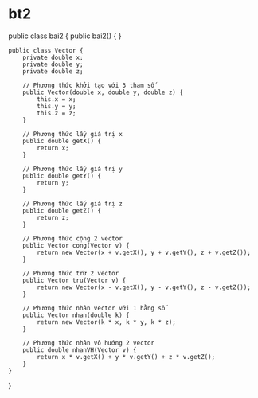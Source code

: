 # bt2
public class bai2 {
    public bai2() {
    }

    public class Vector {
        private double x;
        private double y;
        private double z;
    
        // Phương thức khởi tạo với 3 tham số
        public Vector(double x, double y, double z) {
            this.x = x;
            this.y = y;
            this.z = z;
        }
    
        // Phương thức lấy giá trị x
        public double getX() {
            return x;
        }
    
        // Phương thức lấy giá trị y
        public double getY() {
            return y;
        }
    
        // Phương thức lấy giá trị z
        public double getZ() {
            return z;
        }
    
        // Phương thức cộng 2 vector
        public Vector cong(Vector v) {
            return new Vector(x + v.getX(), y + v.getY(), z + v.getZ());
        }
    
        // Phương thức trừ 2 vector
        public Vector tru(Vector v) {
            return new Vector(x - v.getX(), y - v.getY(), z - v.getZ());
        }
    
        // Phương thức nhân vector với 1 hằng số
        public Vector nhan(double k) {
            return new Vector(k * x, k * y, k * z);
        }
    
        // Phương thức nhân vô hướng 2 vector
        public double nhanVH(Vector v) {
            return x * v.getX() + y * v.getY() + z * v.getZ();
        }
    }
    
    
}
